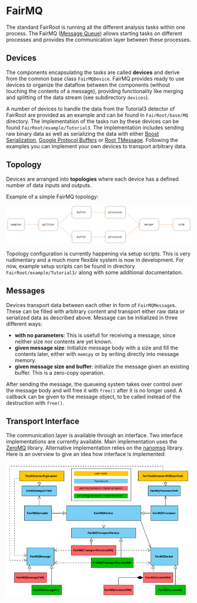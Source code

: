 # FairMQ

The standard FairRoot is running all the different analysis tasks within one process. The FairMQ ([Message Queue](http://en.wikipedia.org/wiki/Message_queue)) allows starting tasks on different processes and provides the communication layer between these processes.

## Devices

The components encapsulating the tasks are called **devices** and derive from the common base class `FairMQDevice`.  FairMQ provides ready to use devices to organize the dataflow between the components (without touching the contents of a message), providing functionality like merging and splitting of the data stream (see subdirectory `devices`).

A number of devices to handle the data from the Tutorial3 detector of FairRoot are provided as an example and can be found in `FairRoot/base/MQ` directory. The implementation of the tasks run by these devices can be found `FairRoot/example/Tutorial3`. The implementation includes sending raw binary data as well as serializing the data with either [Boost Serialization](www.boost.org/doc/libs/release/libs/serialization/), [Google Protocol Buffers](https://developers.google.com/protocol-buffers/) or [Root TMessage](http://root.cern.ch/root/html/TMessage.html). Following the examples you can implement your own devices to transport arbitrary data.

## Topology

Devices are arranged into **topologies** where each device has a defined number of data inputs and outputs.

Example of a simple FairMQ topology:

![example of FairMQ topology](../docs/images/fairmq-example-topology.png?raw=true "Example of possible FairMQ topology")

Topology configuration is currently happening via setup scripts. This is very rudimentary and a much more flexible system is now in development. For now, example setup scripts can be found in directory `FairRoot/example/Tutorial3/` along with some additional documentation.

## Messages

Devices transport data between each other in form of `FairMQMessage`s. These can be filled with arbitrary content and transport either raw data or serialized data as described above. Message can be initialized in three different ways:
 - **with no parameters**: This is usefull for receiving a message, since neither size nor contents are yet known.
 - **given message size**: Initialize message body with a size and fill the contents later, either with `memcpy` or by writing directly into message memory.
 - **given message size and buffer**: initialize the message given an existing buffer. This is a zero-copy operation.

After sending the message, the queueing system takes over control over the message body and will free it with `free()` after it is no longer used. A callback can be given to the message object, to be called instead of the destruction with `free()`.

## Transport Interface

The communication layer is available through an interface. Two interface implementations are currently available. Main implementation uses the [ZeroMQ](http://zeromq.org) library. Alternative implementation relies on the [nanomsg](http://nanomsg.org) library. Here is an overview to give an idea how interface is implemented:

![FairMQ transport interface](../docs/images/fairmq-transport-interface.png?raw=true "FairMQ transport interface")

